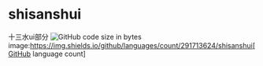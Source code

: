 # shisanshui
十三水ui部分
![GitHub code size in bytes](https://img.shields.io/github/languages/code-size/291713624/shisanshui)
image:https://img.shields.io/github/languages/count/291713624/shisanshui[GitHub language count]
